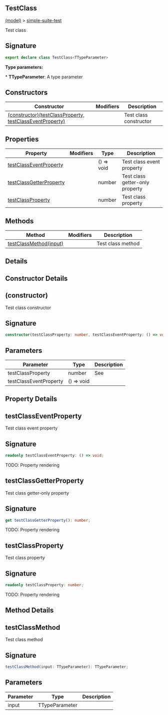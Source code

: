 
## TestClass

[(model)](/index) &gt; [simple-suite-test](/simple-suite-test)

Test class

## Signature

```typescript
export declare class TestClass<TTypeParameter> 
```
<b>Type parameters:</b> 

\* <b>TTypeParameter</b>: A type parameter


## Constructors

|  Constructor | Modifiers | Description |
|  --- | --- | --- |
|  [(constructor)(testClassProperty, testClassEventProperty)](/simple-suite-test/testclass#_constructor_-Constructor) |  | Test class constructor |

## Properties

|  Property | Modifiers | Type | Description |
|  --- | --- | --- | --- |
|  [testClassEventProperty](/simple-suite-test/testclass#testclasseventproperty-Property) |  | () =&gt; void | Test class event property |
|  [testClassGetterProperty](/simple-suite-test/testclass#testclassgetterproperty-Property) |  | number | Test class getter-only property |
|  [testClassProperty](/simple-suite-test/testclass#testclassproperty-Property) |  | number | Test class property |

## Methods

|  Method | Modifiers | Description |
|  --- | --- | --- |
|  [testClassMethod(input)](/simple-suite-test/testclass#testclassmethod-Method) |  | Test class method |

## Details

## Constructor Details

## (constructor)

Test class constructor

## Signature

```typescript
constructor(testClassProperty: number, testClassEventProperty: () => void);
```

## Parameters

|  Parameter | Type | Description |
|  --- | --- | --- |
|  testClassProperty | number | See  |
|  testClassEventProperty | () =&gt; void |  |

## Property Details

## testClassEventProperty

Test class event property

## Signature

```typescript
readonly testClassEventProperty: () => void;
```
TODO: Property rendering

## testClassGetterProperty

Test class getter-only property

## Signature

```typescript
get testClassGetterProperty(): number;
```
TODO: Property rendering

## testClassProperty

Test class property

## Signature

```typescript
readonly testClassProperty: number;
```
TODO: Property rendering

## Method Details

## testClassMethod

Test class method

## Signature

```typescript
testClassMethod(input: TTypeParameter): TTypeParameter;
```

## Parameters

|  Parameter | Type | Description |
|  --- | --- | --- |
|  input | TTypeParameter |  |

